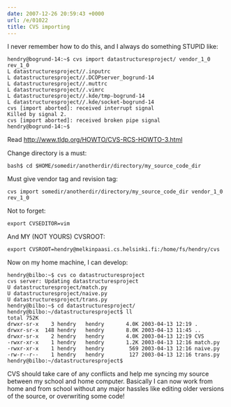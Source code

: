 ```yaml
---
date: 2007-12-26 20:59:43 +0000
url: /e/01022
title: CVS importing
---
```



I never remember how to do this, and I always do something STUPID like:

    hendry@bogrund-14:~$ cvs import datastructuresproject/ vendor_1_0 rev_1_0
    L datastructuresproject//.inputrc
    L datastructuresproject//.DCOPserver_bogrund-14
    L datastructuresproject//.muttrc
    L datastructuresproject//.vimrc
    L datastructuresproject//.kde/tmp-bogrund-14
    L datastructuresproject//.kde/socket-bogrund-14
    cvs [import aborted]: received interrupt signal
    Killed by signal 2.
    cvs [import aborted]: received broken pipe signal
    hendry@bogrund-14:~$

Read http://www.tldp.org/HOWTO/CVS-RCS-HOWTO-3.html

Change directory is a must:

    bash$ cd $HOME/somedir/anotherdir/directory/my_source_code_dir

Must give vendor tag and revision tag:

    cvs import somedir/anotherdir/directory/my_source_code_dir vendor_1_0 rev_1_0

Not to forget:

    export CVSEDITOR=vim

And MY (NOT YOURS) CVSROOT:

    export CVSROOT=hendry@melkinpaasi.cs.helsinki.fi:/home/fs/hendry/cvs

Now on my home machine, I can develop:

    hendry@bilbo:~$ cvs co datastructuresproject
    cvs server: Updating datastructuresproject
    U datastructuresproject/match.py
    U datastructuresproject/naive.py
    U datastructuresproject/trans.py
    hendry@bilbo:~$ cd datastructuresproject/
    hendry@bilbo:~/datastructuresproject$ ll
    total 752K
    drwxr-sr-x    3 hendry   hendry       4.0K 2003-04-13 12:19 .
    drwxr-sr-x  148 hendry   hendry       8.0K 2003-04-13 11:45 ..
    drwxr-sr-x    2 hendry   hendry       4.0K 2003-04-13 12:19 CVS
    -rwxr-xr-x    1 hendry   hendry       1.2K 2003-04-13 12:16 match.py
    -rwxr-xr-x    1 hendry   hendry        569 2003-04-13 12:16 naive.py
    -rw-r--r--    1 hendry   hendry        127 2003-04-13 12:16 trans.py
    hendry@bilbo:~/datastructuresproject$

CVS should take care of any conflicts and help me syncing my source between my school and home computer.
Basically I can now work from home and from school without any major hassles like editing older versions of the source, or overwriting some code!
